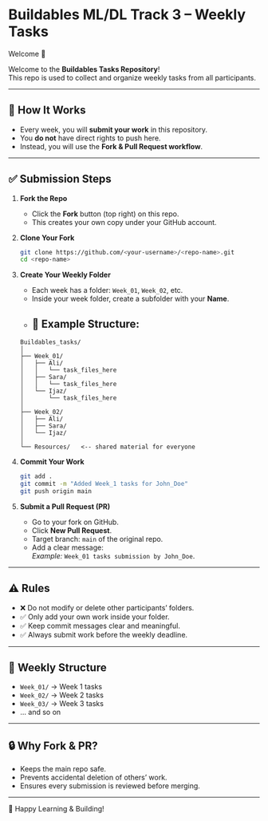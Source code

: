 # Buildables ML/DL Track 3 – Weekly Tasks

Welcome 👋  

Welcome to the **Buildables Tasks Repository**!  
This repo is used to collect and organize weekly tasks from all participants.  

---

## 📌 How It Works
- Every week, you will **submit your work** in this repository.  
- You **do not** have direct rights to push here.  
- Instead, you will use the **Fork & Pull Request workflow**.  

---

## ✅ Submission Steps

1. **Fork the Repo**
   - Click the **Fork** button (top right) on this repo.  
   - This creates your own copy under your GitHub account.  

2. **Clone Your Fork**
   ```bash
   git clone https://github.com/<your-username>/<repo-name>.git
   cd <repo-name>
   ```

3. **Create Your Weekly Folder**
   - Each week has a folder: `Week_01`, `Week_02`, etc.  
   - Inside your week folder, create a subfolder with your **Name**.  
   - ## 📂 Example Structure:
    
    ```
    Buildables_tasks/
    │
    ├── Week_01/
    │   ├── Ali/
    │   │   └── task_files_here
    │   ├── Sara/
    │   │   └── task_files_here
    │   └── Ijaz/
    │       └── task_files_here
    │
    ├── Week_02/
    │   ├── Ali/
    │   ├── Sara/
    │   └── Ijaz/
    │
    └── Resources/   <-- shared material for everyone
     ```

4. **Commit Your Work**
   ```bash
   git add .
   git commit -m "Added Week_1 tasks for John_Doe"
   git push origin main
   ```

5. **Submit a Pull Request (PR)**
   - Go to your fork on GitHub.  
   - Click **New Pull Request**.  
   - Target branch: `main` of the original repo.  
   - Add a clear message:  
     *Example:* `Week_01 tasks submission by John_Doe`.  

---

## ⚠️ Rules
- ❌ Do not modify or delete other participants’ folders.  
- ✅ Only add your own work inside your folder.  
- ✅ Keep commit messages clear and meaningful.  
- ✅ Always submit work before the weekly deadline.  

---

## 📅 Weekly Structure
- `Week_01/` → Week 1 tasks  
- `Week_02/` → Week 2 tasks  
- `Week_03/` → Week 3 tasks  
- ... and so on  

---

## 🔒 Why Fork & PR?
- Keeps the main repo safe.  
- Prevents accidental deletion of others’ work.  
- Ensures every submission is reviewed before merging.  

---

🎉 Happy Learning & Building!